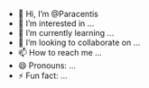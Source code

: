 - 👋 Hi, I’m @Paracentis
- 👀 I’m interested in ...
- 🌱 I’m currently learning ...
- 💞️ I’m looking to collaborate on ...
- 📫 How to reach me ...
- 😄 Pronouns: ...
- ⚡ Fun fact: ...

<!---
Paracentis/Paracentis is a ✨ special ✨ repository because its `README.md` (this file) appears on your GitHub profile.
You can click the Preview link to take a look at your changes.
--->
